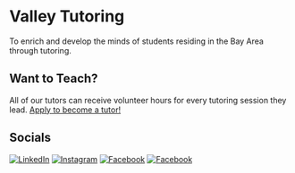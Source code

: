 # Valley Tutoring
To enrich and develop the minds of students residing in the Bay Area through tutoring.

## Want to Teach?
All of our tutors can receive volunteer hours for every tutoring session they lead. [Apply to become a tutor!](https://docs.google.com/forms/d/1RRQfpTTFV_q1XLPXon3cpu03DPZ939BE3lrWgrNN5T4/edit)

## Socials
[![LinkedIn](https://img.shields.io/badge/LinkedIn-0077B5?style=for-the-badge&logo=linkedin&logoColor=white)](https://www.linkedin.com/company/valleytutoring/)
[![Instagram](https://img.shields.io/badge/Instagram-E4405F?style=for-the-badge&logo=instagram&logoColor=white)](https://www.instagram.com/valley.tutoring/?hl=en)
[![Facebook](https://img.shields.io/badge/Facebook-1877F2?style=for-the-badge&logo=facebook&logoColor=white)](https://www.facebook.com/valley.tutors.96)
[![Facebook](https://img.shields.io/badge/GitHub-100000?style=for-the-badge&logo=github&logoColor=white)](https://github.com/Valley-Tutoring)


